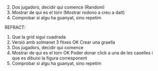 2. Dos jugadors, decidir qui comence (Random)
3. Mostrar de qui es el torn (Mostrar rodono a creu a dalt)
5. Comprobar si algu ha guanyat, sino repetim 


REFRACT:
1. Que la grid sigui cuadrada
2. Versió amb solmanet 3 fitxes
OK Crear una graella
2. Dos jugadors, decidir qui comence
3. Mostrar de qui es el torn 
OK Poder donar click a una de les caselles i que es dibuixi la figura corresponent
5. Comprobar si algu ha guanyat, sino repetim
